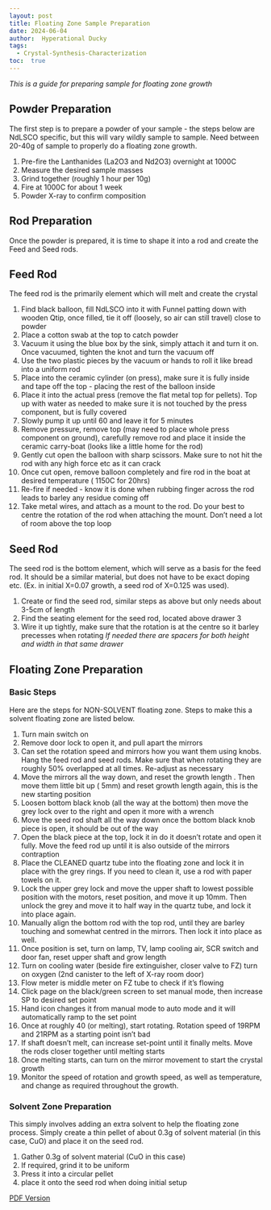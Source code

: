 ```yaml
---
layout: post
title: Floating Zone Sample Preparation
date: 2024-06-04
author:  Hyperational Ducky  
tags: 
  - Crystal-Synthesis-Characterization
toc:  true
---
```


_This is a guide for preparing sample for floating zone growth_


## Powder Preparation
The first step is to prepare a powder of your sample - the steps below are NdLSCO specific, but this will vary wildly sample to sample. Need between 20-40g of sample to properly do a floating zone growth.

1. Pre-fire the Lanthanides (La2O3 and Nd2O3) overnight at 1000C
2. Measure the desired sample masses
3. Grind together (roughly 1 hour per 10g)
4. Fire at 1000C for about 1 week
5. Powder X-ray to confirm composition

## Rod Preparation
Once the powder is prepared, it is time to shape it into a rod and create the Feed and Seed rods.

## Feed Rod
The feed rod is the primarily element which will melt and create the crystal
1. Find black balloon, fill NdLSCO into it with Funnel patting down with wooden Qtip, once filled, tie it off (loosely, so air can still travel) close to powder
2. Place a cotton swab at the top to catch powder
3. Vacuum it using the blue box by the sink, simply attach it and turn it on. Once vacuumed, tighten the knot and turn the vacuum off
4. Use the two plastic pieces by the vacuum or hands to roll it like bread into a uniform rod
5. Place into the ceramic cylinder (on press), make sure it is fully inside and tape off the top - placing the rest of the balloon inside
6. Place it into the actual press (remove the flat metal top for pellets). Top up with water as needed to make sure it is not touched by the press component, but is fully covered
7. Slowly pump it up until 60 and leave it for 5 minutes
8. Remove pressure, remove top (may need to place whole press component on ground), carefully remove rod and place it inside the ceramic carry-boat (looks like a little home for the rod)
9. Gently cut open the balloon with sharp scissors. Make sure to not hit the rod with any high force etc as it can crack
10. Once cut open, remove balloon completely and fire rod in the boat at desired temperature ( 1150C for 20hrs)
11. Re-fire if needed - know it is done when rubbing finger across the rod leads to barley any residue coming off
12. Take metal wires, and attach as a mount to the rod. Do your best to centre the rotation of the rod when attaching the mount. Don’t need a lot of room above the top loop

## Seed Rod
The seed rod is the bottom element, which will serve as a basis for the feed rod. It should be a similar material, but does not have to be exact doping etc. (Ex. in initial X=0.07 growth, a seed rod of X=0.125
was used).
1. Create or find the seed rod, similar steps as above but only needs about 3-5cm of length
2. Find the seating element for the seed rod, located above drawer 3
3. Wire it up tightly, make sure that the rotation is at the centre so it barley precesses when rotating
_If needed there are spacers for both height and width in that same drawer_

## Floating Zone Preparation
### Basic Steps
Here are the steps for NON-SOLVENT floating zone. Steps to make this a solvent floating zone are listed below.
1. Turn main switch on
2. Remove door lock to open it, and pull apart the mirrors
3. Can set the rotation speed and mirrors how you want them using knobs. Hang the feed rod and seed rods. Make sure that when rotating they are roughly 50% overlapped at all times. Re-adjust as necessary
4. Move the mirrors all the way down, and reset the growth length . Then move them little bit up ( 5mm) and reset growth length again, this is the new starting position
5. Loosen bottom black knob (all the way at the bottom) then move the grey lock over to the right and open it more with a wrench
6. Move the seed rod shaft all the way down once the bottom black knob piece is open, it should be out of the way
7. Open the black piece at the top, lock it in do it doesn’t rotate and open it fully. Move the feed rod up until it is also outside of the mirrors contraption
8. Place the CLEANED quartz tube into the floating zone and lock it in place with the grey rings. If you need to clean it, use a rod with paper towels on it.
9. Lock the upper grey lock and move the upper shaft to lowest possible position with the motors, reset position, and move it up 10mm. Then unlock the grey and move it to half way in the quartz tube, and lock it into place again.
10. Manually align the bottom rod with the top rod, until they are barley touching and somewhat centred in the mirrors. Then lock it into place as well.
11. Once position is set, turn on lamp, TV, lamp cooling air, SCR switch and door fan, reset upper shaft and grow length
12. Turn on cooling water (beside fire extinguisher, closer valve to FZ) turn on oxygen (2nd canister to the left of X-ray room door)
13. Flow meter is middle meter on FZ tube to check if it’s flowing
14. Click page on the black/green screen to set manual mode, then increase SP to desired set point
15. Hand icon changes it from manual mode to auto mode and it will automatically ramp to the set point
16. Once at roughly 40 (or melting), start rotating. Rotation speed of 19RPM and 21RPM as a starting point isn’t bad
17. If shaft doesn’t melt, can increase set-point until it finally melts. Move the rods closer together until melting starts
18. Once melting starts, can turn on the mirror movement to start the crystal growth
19. Monitor the speed of rotation and growth speed, as well as temperature, and change as required throughout the growth.

### Solvent Zone Preparation
This simply involves adding an extra solvent to help the floating zone process. Simply create a thin pellet of about 0.3g of solvent material (in this case, CuO) and place it on the seed rod.
1. Gather 0.3g of solvent material (CuO in this case)
2. If required, grind it to be uniform
3. Press it into a circular pellet
4. place it onto the seed rod when doing initial setup

[PDF Version](../PostFile/FZ_GrowthSteps.pdf)
